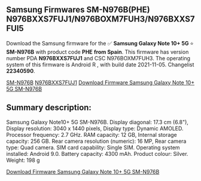 <h2>Samsung Firmwares SM-N976B(PHE) N976BXXS7FUJ1/N976BOXM7FUH3/N976BXXS7FUI5</h2>
Download the Samsung firmware for the ✅ <strong>Samsung Galaxy Note 10+ 5G </strong> ⭐ <strong>SM-N976B</strong> with product code <strong>PHE</strong> <strong> from Spain</strong>. This firmware has version number PDA <strong>N976BXXS7FUJ1</strong> and CSC N976BOXM7FUH3. The operating system of this firmware is Android R , with build date 2021-11-05. Changelist <strong>22340590</strong>.


[SM-N976B](https://samfirm.shop/samsung/model/SM-N976B)
[N976BXXS7FUJ1](https://samfirm.shop/samsung/pda/N976BXXS7FUJ1)
[Download Firmware Samsung Galaxy Note 10+ 5G SM-N976B](https://samfirm.shop/samsung/firmware/472360)
<h2>Summary description:</h2>
<p>Samsung Galaxy Note10+ 5G SM-N976B. Display diagonal: 17.3 cm (6.8"), Display resolution: 3040 x 1440 pixels, Display type: Dynamic AMOLED. Processor frequency: 2.7 GHz. RAM capacity: 12 GB, Internal storage capacity: 256 GB. Rear camera resolution (numeric): 16 MP, Rear camera type: Quad camera. SIM card capability: Single SIM. Operating system installed: Android 9.0. Battery capacity: 4300 mAh. Product colour: Silver. Weight: 198 g</p>


[Download Firmware Samsung Galaxy Note 10+ 5G SM-N976B](https://samfirm.shop/samsung/firmware/472360)
